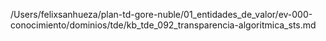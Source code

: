 /Users/felixsanhueza/plan-td-gore-nuble/01_entidades_de_valor/ev-000-conocimiento/dominios/tde/kb_tde_092_transparencia-algoritmica_sts.md